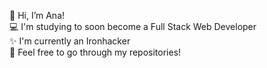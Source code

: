 👋 Hi, I’m Ana!
<br>
💻 I'm studying to soon become a Full Stack Web Developer
<br>
✨ I'm currently an Ironhacker
<br>
🌷 Feel free to go through my repositories! 


<!---
AnaGutierrezRuiz/AnaGutierrezRuiz is a ✨ special ✨ repository because its `README.md` (this file) appears on your GitHub profile.
You can click the Preview link to take a look at your changes.
--->

